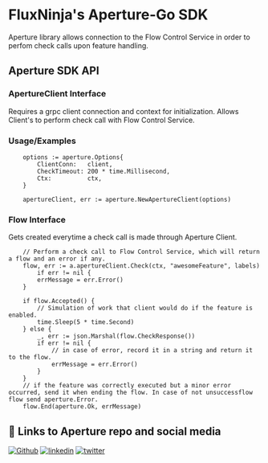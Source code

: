 # FluxNinja's Aperture-Go SDK

Aperture library allows connection to the Flow Control Service in order to
perfom check calls upon feature handling.

## Aperture SDK API

### ApertureClient Interface

Requires a grpc client connection and context for initialization. Allows
Client's to perform check call with Flow Control Service.

### Usage/Examples

```golang
	options := aperture.Options{
		ClientConn:   client,
		CheckTimeout: 200 * time.Millisecond,
		Ctx:          ctx,
	}

	apertureClient, err := aperture.NewApertureClient(options)
```

### Flow Interface

Gets created everytime a check call is made through Aperture Client.

```golang
	// Perform a check call to Flow Control Service, which will return a flow and an error if any.
	flow, err := a.apertureClient.Check(ctx, "awesomeFeature", labels)
    	if err != nil {
		errMessage = err.Error()
	}

	if flow.Accepted() {
		// Simulation of work that client would do if the feature is enabled.
		time.Sleep(5 * time.Second)
	} else {
		_, err := json.Marshal(flow.CheckResponse())
		if err != nil {
			// in case of error, record it in a string and return it to the flow.
			errMessage = err.Error()
		}
	}
	// if the feature was correctly executed but a minor error occurred, send it when ending the flow. In case of not unsuccessflow flow send aperture.Error.
	flow.End(aperture.Ok, errMessage)
```

## 🔗 Links to Aperture repo and social media

[![Github](https://camo.githubusercontent.com/cca71357fe98ec5f8cd6ebab9044ad2901f4b64ebda379ac81608ed9f1caa1a0/68747470733a2f2f696d672e736869656c64732e696f2f7374617469632f76313f7374796c653d666f722d7468652d6261646765266d6573736167653d47697448756226636f6c6f723d313831373137266c6f676f3d476974487562266c6f676f436f6c6f723d464646464646266c6162656c3d)](https://github.com/fluxninja/aperture)
[![linkedin](https://img.shields.io/badge/linkedin-0A66C2?style=for-the-badge&logo=linkedin&logoColor=white)](https://www.linkedin.com/company/fluxninja/mycompany/)
[![twitter](https://img.shields.io/badge/twitter-1DA1F2?style=for-the-badge&logo=twitter&logoColor=white)](https://twitter.com/fluxninjahq?lang=en)

